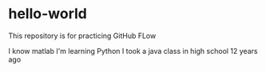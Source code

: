 # hello-world
This repository is for practicing GitHub FLow

I know matlab
I'm learning Python
I took a java class in high school 12 years ago
